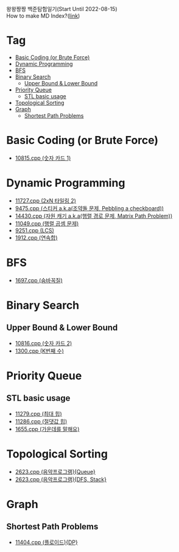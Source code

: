 왕왕짱짱 백준탐험일기(Start Until 2022-08-15)  
How to make MD Index?([link](https://ecotrust-canada.github.io/markdown-toc/))
# Tag
- [Basic Coding (or Brute Force)](#basic-coding--or-brute-force-)
- [Dynamic Programming](#dynamic-programming)
- [BFS](#bfs)
- [Binary Search](#binary-search)
  * [Upper Bound & Lower Bound](#upper-bound---lower-bound)
- [Priority Queue](#priority-queue)
  * [STL basic usage](#stl-basic-usage)
- [Topological Sorting](#topological-sorting)
- [Graph](#graph)
  * [Shortest Path Problems](#shortest-path-problems)



# Basic Coding (or Brute Force)
- [10815.cpp (숫자 카드 1)](10815.cpp)
# Dynamic Programming
- [11727.cpp (2xN 타일링 2)](11727.cpp)
- [9475.cpp (스티커 a.k.a(조약돌 문제, Pebbling a checkboard))](9475.cpp)
- [14430.cpp (자원 캐기 a.k.a(행렬 경로 문제, Matrix Path Problem))](14430.cpp)
- [11049.cpp (행렬 곱셈 문제)](11049.cpp)
- [9251.cpp (LCS)](9251.cpp)
- [1912.cpp (연속합)](1912.cpp)
# BFS
- [1697.cpp (숨바꼭질)](1697.cpp)
# Binary Search
## Upper Bound & Lower Bound
- [10816.cpp (숫자 카드 2)](10816.cpp)
- [1300.cpp (K번째 수)](1300.cpp)
# Priority Queue
## STL basic usage
- [11279.cpp (최대 힙)](11279.cpp)
- [11286.cpp (절댓값 힙)](11286.cpp)
- [1655.cpp (가운데를 말해요)](1655.cpp)
# Topological Sorting
- [2623.cpp (음악프로그램){Queue}](2623.cpp)
- [2623.cpp (음악프로그램){DFS, Stack}](2623(1).cpp)
# Graph
## Shortest Path Problems
- [11404.cpp (플로이드){DP}](11404.cpp)